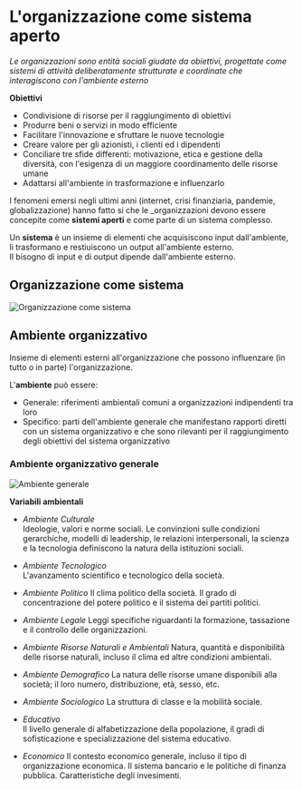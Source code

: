 # L'organizzazione come sistema aperto

_Le organizzazioni sono entità sociali giudate da obiettivi, progettate come sistemi di attività deliberatamente strutturate e coordinate che interagiscono con l'ambiente esterno_

<b>Obiettivi</b>
 - Condivisione di risorse per il raggiungimento di obiettivi
 - Produrre beni o servizi in modo efficiente
 - Facilitare l'innovazione e sfruttare le nuove tecnologie
 - Creare valore per gli azionisti, i clienti ed i dipendenti
 - Conciliare tre sfide differenti: motivazione, etica e gestione della diversità, con l'esigenza di un maggiore coordinamento delle risorse umane
 - Adattarsi all'ambiente in trasformazione e influenzarlo


I fenomeni emersi negli ultimi anni (internet, crisi finanziaria, pandemie, globalizzazione) hanno fatto si che le _organizzazioni devono essere concepite come <b>sistemi aperti</b> e come parte di un sistema complesso.

Un <b>sistema</b> è un insieme di elementi che acquisiscono input dall'ambiente, li trasformano e restiuiscono un output all'ambiente esterno.
<br>
Il bisogno di input e di output dipende dall'ambiente esterno.

## Organizzazione come sistema

![Organizzazione come sistema](/assets/)

## Ambiente organizzativo
Insieme di elementi esterni all'organizzazione che possono influenzare (in tutto o in parte) l'organizzazione.

L'<b>ambiente</b> può essere:
 - Generale: riferimenti ambientali comuni a organizzazioni indipendenti tra loro
 - Specifico: parti dell'ambiente generale che manifestano rapporti diretti con un sistema organizzativo e che sono rilevanti per il raggiungimento degli obiettivi del sistema organizzativo

### Ambiente organizzativo generale

![Ambiente generale](/assets/)

<b>Variabili ambientali</b>

 - _Ambiente Culturale_<br>
Ideologie, valori e norme sociali. Le convinzioni sulle condizioni gerarchiche, modelli di leadership, le relazioni interpersonali, la scienza e la tecnologia definiscono la natura della istituzioni sociali.

 - _Ambiente Tecnologico_<br>
L'avanzamento scientifico e tecnologico della società.

 - _Ambiente Politico_
Il clima politico della società. Il grado di concentrazione del potere politico e il sistema dei partiti politici.

 - _Ambiente Legale_
Leggi specifiche riguardanti la formazione, tassazione e il controllo delle organizzazioni.

 - _Ambiente Risorse Naturali e Ambientali_
Natura, quantità e disponibilità delle risorse naturali, incluso il clima ed altre condizioni ambientali.

 - _Ambiente Demografico_
La natura delle risorse umane disponibili alla società; il loro numero, distribuzione, età, sesso, etc.

 - _Ambiente Sociologico_
La struttura di classe e la mobilità sociale.

 - _Educativo_ <br>
Il livello generale di alfabetizzazione della popolazione, il gradi di sofisticazione e specializzazione del sistema educativo.

 - _Economico_
Il contesto economico generale, incluso il tipo di organizzazione economica. Il sistema bancario e le politiche di finanza pubblica.
Caratteristiche degli invesimenti.



